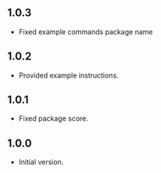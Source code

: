 ## 1.0.3

- Fixed example commands package name

## 1.0.2

- Provided example instructions.

## 1.0.1

- Fixed package score.

## 1.0.0

- Initial version.
